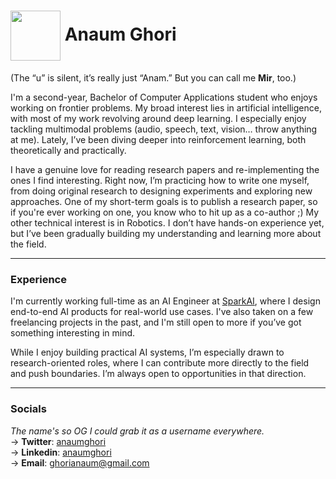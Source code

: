 #  <img src="https://github.com/user-attachments/assets/dc3d74cc-d758-4c8c-8285-4c0fdeadf670" width="80" align="absmiddle"> Anaum Ghori

(The “u” is silent, it’s really just “Anam.” But you can call me **Mir**, too.)  

I'm a second-year, Bachelor of Computer Applications student who enjoys working on frontier problems. My broad interest lies in artificial intelligence, with most of my work revolving around deep learning. I especially enjoy tackling multimodal problems (audio, speech, text, vision… throw anything at me). Lately, I’ve been diving deeper into reinforcement learning, both theoretically and practically.

I have a genuine love for reading research papers and re-implementing the ones I find interesting. Right now, I’m practicing how to write one myself, from doing original research to designing experiments and exploring new approaches. One of my short-term goals is to publish a research paper, so if you're ever working on one, you know who to hit up as a co-author ;) My other technical interest is in Robotics. I don’t have hands-on experience yet, but I’ve been gradually building my understanding and learning more about the field.

---

### Experience

I'm currently working full-time as an AI Engineer at [SparkAI](https://www.trysparkai.com/), where I design end-to-end AI products for real-world use cases. I've also taken on a few freelancing projects in the past, and I'm still open to more if you’ve got something interesting in mind.

While I enjoy building practical AI systems, I’m especially drawn to research-oriented roles, where I can contribute more directly to the field and push boundaries. I’m always open to opportunities in that direction.


---

### Socials  
_The name's so OG I could grab it as a username everywhere._  
→ **Twitter**: [anaumghori](https://x.com/anaumghori)  
→ **Linkedin**: [anaumghori](https://www.linkedin.com/in/anaumghori/)  
→ **Email**: [ghorianaum@gmail.com](mailto:ghorianaum@gmail.com)
